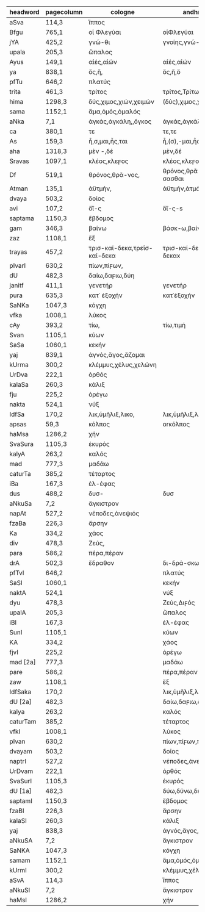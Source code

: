 |headword|pagecolumn|cologne|andhrabharati|
|---|---|---|---|
|aSva|114,3|ἵππος||
|Bfgu|765,1|οἱ Φλεγύαι|οἱΦλεγύαι|
|jYA|425,2|γνῶ-θι|γνοίης,γνῶ-θι|
|upala|205,3|ὤπαλος||
|Ayus|149,1|αἰές,αἰών|αἰές,αἰών|
|ya|838,1|ὅς,ἥ,|ὅς,ἥ,ὅ|
|pfTu|646,2|πλατύς||
|trita|461,3|τρίτος|τρίτος,Τρίτων,τριτο-γενής|
|hima|1298,3|δύς,χιμος,χιών,χειμών|(δύς),χιμος,χιών,χειμών|
|sama|1152,1|ἅμα,ὁμός,ὁμαλός||
|aNka|7,1|ἀγκάς,ἀγκάλη,,ὄγκος|ἀγκάς,ἀγκάλη,ἀγκών,ὄγκος|
|ca|380,1|τε|τε,τε|
|As|159,3|ἧ,σ,μαι,ἧς,ται|ἧ,(σ),-μαι,ἧς,ται|
|aha|1318,3|μὲν -,δέ|μὲν,δέ|
|Sravas|1097,1|κλέος,κλεϝος|κλέος,κλεϝος|
|Df|519,1|θρόνος,θρᾶ-νος,|θρόνος,θρᾶ-νος,θρή-σασθαι|
|Atman|135,1|ἀϋτμήν,|ἀϋτμήν,ἀτμός|
|dvaya|503,2|δοίος||
|avi|107,2|ὄϊ-ς|ὄϊ-ς-s|
|saptama|1150,3|ἕβδομος||
|gam|346,3|βαίνω|βάσκ-ω,βαίνω|
|zaz|1108,1|ἕξ||
|trayas|457,2|τρισ-καί-δεκα,τρεῖσ-καί-δεκα|τρισ-καί-δεκα,τρεῖσ-καί-δεκαx|
|pIvarI|630,2|πίων,πίϝων,||
|dU|482,3|δαίω,δαϝιω,δύη||
|janitf|411,1|γενετήρ|γενετήρ|
|pura|635,3|κατ᾽ ἐξοχήν|κατ᾽ἐξοχήν|
|SaNKa|1047,3|κόγχη||
|vfka|1008,1|λύκος||
|cAy|393,2|τίω,|τίω,τιμή|
|Svan|1105,1|κύων||
|SaSa|1060,1|κεκήν||
|yaj|839,1|ἁγνός,ἄγος,ἅζομαι||
|kUrma|300,2|κλέμμυς,χέλυς,χελώνη||
|UrDva|222,1|ὀρθός||
|kalaSa|260,3|κάλιξ||
|fju|225,2|ὀρέγω||
|nakta|524,1|νύξ||
|IdfSa|170,2|λικ,ὑμῆλιξ,λικο,|λικ,ὑμῆλιξ,λικο,τηλίκο-ς|
|apsas|59,3|κόλπος|orκόλπος|
|haMsa|1286,2|χήν||
|SvaSura|1105,3|ἑκυρός||
|kalyA|263,2|καλός||
|mad|777,3|μαδάω||
|caturTa|385,2|τέταρτος||
|iBa|167,3|ἐλ-έφας||
|dus|488,2|δυσ-|δυσ|
|aNkuSa|7,2|ἄγκιστρον||
|napAt|527,2|νέποδες,ἀνεψιός||
|fzaBa|226,3|ἄρσην||
|Ka|334,2|χάος||
|div|478,3|Ζεύς,||
|para|586,2|πέρα,πέραν||
|drA|502,3|ἔδραθον|δι-δρά-σκω|
|pfTvI|646,2||πλατύς|
|SaSI|1060,1||κεκήν|
|naktA|524,1||νύξ|
|dyu|478,3||Ζεύς,Διϝός|
|upalA|205,3||ὤπαλος|
|iBI|167,3||ἐλ-έφας|
|SunI|1105,1||κύων|
|KA|334,2||χάος|
|fjvI|225,2||ὀρέγω|
|mad [2a]|777,3||μαδάω|
|pare|586,2||πέρα,πέραν|
|zaw|1108,1||ἕξ|
|IdfSaka|170,2||λικ,ὑμῆλιξ,λικο,τηλίκο-ς|
|dU [2a]|482,3||δαίω,δαϝιω,δύη|
|kalya|263,2||καλός|
|caturTam|385,2||τέταρτος|
|vfkI|1008,1||λύκος|
|pIvan|630,2||πίων,πίϝων,πίειρα|
|dvayam|503,2||δοίος|
|naptrI|527,2||νέποδες,ἀνεψιός|
|UrDvam|222,1||ὀρθός|
|SvaSurI|1105,3||ἑκυρός|
|dU [1a]|482,3||δύω,δύνω,δεύομαι|
|saptamI|1150,3||ἕβδομος|
|fzaBI|226,3||ἄρσην|
|kalaSI|260,3||κάλιξ|
|yaj|838,3||ἁγνός,ἄγος,ἅζομαι|
|aNkuSA|7,2||ἄγκιστρον|
|SaNKA|1047,3||κόγχη|
|samam|1152,1||ἅμα,ὁμός,ὁμαλός|
|kUrmI|300,2||κλέμμυς,χέλυς,χελώνη|
|aSvA|114,3||ἵππος|
|aNkuSI|7,2||ἄγκιστρον|
|haMsI|1286,2||χήν|
